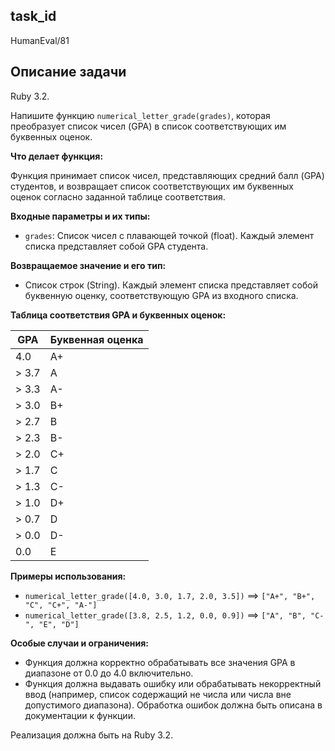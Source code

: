 ## task_id
HumanEval/81

## Описание задачи
Ruby 3.2.

Напишите функцию `numerical_letter_grade(grades)`, которая преобразует список чисел (GPA) в список соответствующих им буквенных оценок.

**Что делает функция:**

Функция принимает список чисел, представляющих средний балл (GPA) студентов, и возвращает список соответствующих им буквенных оценок согласно заданной таблице соответствия.

**Входные параметры и их типы:**

* `grades`: Список чисел с плавающей точкой (float).  Каждый элемент списка представляет собой GPA студента.

**Возвращаемое значение и его тип:**

* Список строк (String). Каждый элемент списка представляет собой буквенную оценку, соответствующую GPA из входного списка.

**Таблица соответствия GPA и буквенных оценок:**

| GPA       | Буквенная оценка |
|-----------|--------------------|
| 4.0       | A+                 |
| > 3.7     | A                  |
| > 3.3     | A-                 |
| > 3.0     | B+                 |
| > 2.7     | B                  |
| > 2.3     | B-                 |
| > 2.0     | C+                 |
| > 1.7     | C                  |
| > 1.3     | C-                 |
| > 1.0     | D+                 |
| > 0.7     | D                  |
| > 0.0     | D-                 |
| 0.0       | E                  |


**Примеры использования:**

* `numerical_letter_grade([4.0, 3.0, 1.7, 2.0, 3.5])`  ==> `["A+", "B+", "C", "C+", "A-"]`
* `numerical_letter_grade([3.8, 2.5, 1.2, 0.0, 0.9])` ==> `["A", "B", "C-", "E", "D"]`


**Особые случаи и ограничения:**

* Функция должна корректно обрабатывать все значения GPA в диапазоне от 0.0 до 4.0 включительно.
* Функция должна выдавать ошибку или обрабатывать некорректный ввод (например, список содержащий не числа или числа вне допустимого диапазона).  Обработка ошибок должна быть описана в документации к функции.


Реализация должна быть на Ruby 3.2.

